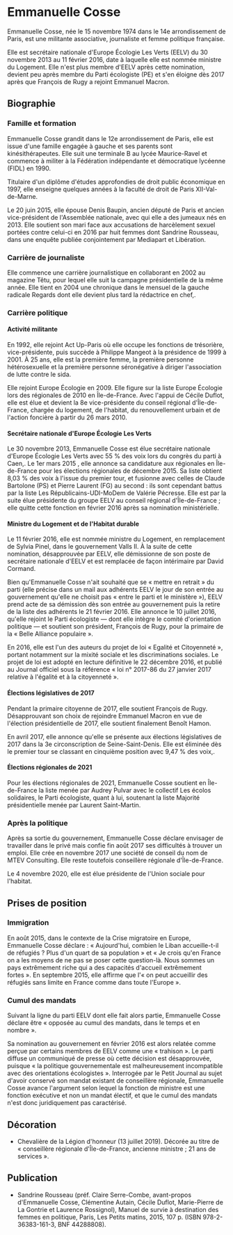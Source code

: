 # Emmanuelle Cosse

Emmanuelle Cosse, née le 15 novembre 1974 dans le 14e arrondissement de Paris, est une militante associative, journaliste et femme politique française.

Elle est secrétaire nationale d'Europe Écologie Les Verts (EELV) du 30 novembre 2013 au 11 février 2016, date à laquelle elle est nommée ministre du Logement. Elle n'est plus membre d'EELV après cette nomination, devient peu après membre du Parti écologiste (PE) et s'en éloigne dès 2017 après que François de Rugy a rejoint Emmanuel Macron.

## Biographie

### Famille et formation

Emmanuelle Cosse grandit dans le 12e arrondissement de Paris, elle est issue d'une famille engagée à gauche et ses parents sont kinésithérapeutes. Elle suit une terminale B au lycée Maurice-Ravel et commence à militer à la Fédération indépendante et démocratique lycéenne (FIDL) en 1990.

Titulaire d'un diplôme d'études approfondies de droit public économique en 1997, elle enseigne quelques années à la faculté de droit de Paris XII-Val-de-Marne.

Le 20 juin 2015, elle épouse Denis Baupin, ancien député de Paris et ancien vice-président de l'Assemblée nationale, avec qui elle a des jumeaux nés en 2013. Elle soutient son mari face aux accusations de harcèlement sexuel portées contre celui-ci en 2016 par huit femmes dont Sandrine Rousseau, dans une enquête publiée conjointement par Mediapart et Libération.

### Carrière de journaliste

Elle commence une carrière journalistique en collaborant en 2002 au magazine Têtu, pour lequel elle suit la campagne présidentielle de la même année. Elle tient en 2004 une chronique dans le mensuel de la gauche radicale Regards dont elle devient plus tard la rédactrice en chef,.

### Carrière politique

#### Activité militante

En 1992, elle rejoint Act Up-Paris où elle occupe les fonctions de trésorière, vice-présidente, puis succède à Philippe Mangeot à la présidence de 1999 à 2001. À 25 ans, elle est la première femme, la première personne hétérosexuelle et la première personne séronégative à diriger l'association de lutte contre le sida.

Elle rejoint Europe Écologie en 2009. Elle figure sur la liste Europe Écologie lors des régionales de 2010 en Île-de-France. Avec l'appui de Cécile Duflot, elle est élue et devient la 8e vice-présidente du conseil régional d'Île-de-France, chargée du logement, de l'habitat, du renouvellement urbain et de l'action foncière à partir du 26 mars 2010.

#### Secrétaire nationale d'Europe Écologie Les Verts

Le 30 novembre 2013, Emmanuelle Cosse est élue secrétaire nationale d'Europe Écologie Les Verts avec 55 % des voix lors du congrès du parti à Caen,. Le 1er mars 2015 , elle annonce sa candidature aux régionales en Île-de-France pour les élections régionales de décembre 2015. Sa liste obtient 8,03 % des voix à l'issue du premier tour, et fusionne avec celles de Claude Bartolone (PS) et Pierre Laurent (FG) au second : ils sont cependant battus par la liste Les Républicains-UDI-MoDem de Valérie Pécresse. Elle est par la suite élue présidente du groupe EELV au conseil régional d'Île-de-France ; elle quitte cette fonction en février 2016 après sa nomination ministérielle.

#### Ministre du Logement et de l'Habitat durable

Le 11 février 2016, elle est nommée ministre du Logement, en remplacement de Sylvia Pinel, dans le gouvernement Valls II. À la suite de cette nomination, désapprouvée par EELV, elle démissionne de son poste de secrétaire nationale d'EELV et est remplacée de façon intérimaire par David Cormand.

Bien qu'Emmanuelle Cosse n'ait souhaité que se « mettre en retrait » du parti (elle précise dans un mail aux adhérents EELV le jour de son entrée au gouvernement qu'elle ne choisit pas « entre le parti et le ministère »), EELV prend acte de sa démission dès son entrée au gouvernement puis la retire de la liste des adhérents le 21 février 2016. Elle annonce le 10 juillet 2016, qu'elle rejoint le Parti écologiste — dont elle intègre le comité d'orientation politique — et soutient son président, François de Rugy, pour la primaire de la « Belle Alliance populaire ».

En 2016, elle est l'un des auteurs du projet de loi « Egalité et Citoyenneté », portant notamment sur la mixité sociale et les discriminations sociales. Le projet de loi est adopté en lecture définitive le 22 décembre 2016, et publié au Journal officiel sous la référence « loi n° 2017-86 du 27 janvier 2017 relative à l'égalité et à la citoyenneté ».

#### Élections législatives de 2017

Pendant la primaire citoyenne de 2017, elle soutient François de Rugy. Désapprouvant son choix de rejoindre Emmanuel Macron en vue de l'élection présidentielle de 2017, elle soutient finalement Benoît Hamon.

En avril 2017, elle annonce qu'elle se présente aux élections législatives de 2017 dans la 3e circonscription de Seine-Saint-Denis. Elle est éliminée dès le premier tour se classant en cinquième position avec 9,47 % des voix,.

#### Élections régionales de 2021

Pour les élections régionales de 2021, Emmanuelle Cosse soutient en Île-de-France la liste menée par Audrey Pulvar avec le collectif Les écolos solidaires, le Parti écologiste, quant à lui, soutenant la liste Majorité présidentielle menée par Laurent Saint-Martin.

### Après la politique

Après sa sortie du gouvernement, Emmanuelle Cosse déclare envisager de travailler dans le privé mais confie fin août 2017 ses difficultés à trouver un emploi. Elle crée en novembre 2017 une société de conseil du nom de MTEV Consulting. Elle reste toutefois conseillère régionale d'Île-de-France.

Le 4 novembre 2020, elle est élue présidente de l'Union sociale pour l'habitat.

## Prises de position

### Immigration

En août 2015, dans le contexte de la Crise migratoire en Europe, Emmanuelle Cosse déclare : « Aujourd'hui, combien le Liban accueille-t-il de réfugiés ? Plus d'un quart de sa population » et « Je crois qu'en France on a les moyens de ne pas se poser cette question-là. Nous sommes un pays extrêmement riche qui a des capacités d'accueil extrêmement fortes ». En septembre 2015, elle affirme que l'« on peut accueillir des réfugiés sans limite en France comme dans toute l'Europe ».

### Cumul des mandats

Suivant la ligne du parti EELV dont elle fait alors partie, Emmanuelle Cosse déclare être « opposée au cumul des mandats, dans le temps et en nombre ».

Sa nomination au gouvernement en février 2016 est alors relatée comme perçue par certains membres de EELV comme une « trahison ». Le parti diffuse un communiqué de presse où cette décision est désapprouvée, puisque « la politique gouvernementale est malheureusement incompatible avec des orientations écologistes ». Interrogée par le Petit Journal au sujet d'avoir conservé son mandat existant de conseillère régionale, Emmanuelle Cosse avance l'argument selon lequel la fonction de ministre est une fonction exécutive et non un mandat électif, et que le cumul des mandats n'est donc juridiquement pas caractérisé.

## Décoration

- Chevalière de la Légion d'honneur (13 juillet 2019). Décorée au titre de « conseillère régionale d'Île-de-France, ancienne ministre ; 21 ans de services ».

## Publication

- Sandrine Rousseau (préf. Claire Serre-Combe, avant-propos d'Emmanuelle Cosse, Clémentine Autain, Cécile Duflot, Marie-Pierre de La Gontrie et Laurence Rossignol), Manuel de survie à destination des femmes en politique, Paris, Les Petits matins, 2015, 107 p. (ISBN 978-2-36383-161-3, BNF 44288808).
